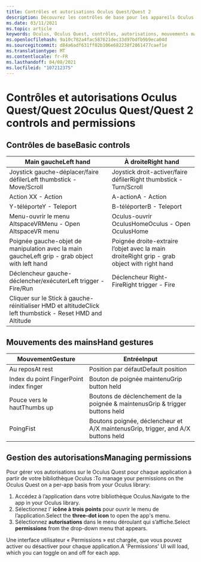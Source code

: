 ```yaml
---
title: Contrôles et autorisations Oculus Quest/Quest 2
description: Découvrez les contrôles de base pour les appareils Oculus Quest et Quest 2, la gestion des autorisations et l’utilisation de mouvements manuels.
ms.date: 03/11/2021
ms.topic: article
keywords: Oculus, Oculus Quest, contrôles, autorisations, mouvements manuels
ms.openlocfilehash: 9a10c782a4fac587621dec33d97bdfb9b9eca04d
ms.sourcegitcommit: d84a6adf631ff02b106e682238f2861477caef1e
ms.translationtype: MT
ms.contentlocale: fr-FR
ms.lasthandoff: 04/08/2021
ms.locfileid: "107212375"
---
```

# <a name="oculus-questquest-2-controls-and-permissions"></a><span data-ttu-id="f1364-104">Contrôles et autorisations Oculus Quest/Quest 2</span><span class="sxs-lookup"><span data-stu-id="f1364-104">Oculus Quest/Quest 2 controls and permissions</span></span>

## <a name="basic-controls"></a><span data-ttu-id="f1364-105">Contrôles de base</span><span class="sxs-lookup"><span data-stu-id="f1364-105">Basic controls</span></span>

<!-- Missing images -->

| <span data-ttu-id="f1364-106">Main gauche</span><span class="sxs-lookup"><span data-stu-id="f1364-106">Left hand</span></span> | <span data-ttu-id="f1364-107">À droite</span><span class="sxs-lookup"><span data-stu-id="f1364-107">Right hand</span></span> |
|---|---|
| <span data-ttu-id="f1364-108">Joystick gauche-déplacer/faire défiler</span><span class="sxs-lookup"><span data-stu-id="f1364-108">Left thumbstick - Move/Scroll</span></span> | <span data-ttu-id="f1364-109">Joystick droit-activer/faire défiler</span><span class="sxs-lookup"><span data-stu-id="f1364-109">Right thumbstick - Turn/Scroll</span></span> |
| <span data-ttu-id="f1364-110">Action X</span><span class="sxs-lookup"><span data-stu-id="f1364-110">X - Action</span></span> | <span data-ttu-id="f1364-111">A-action</span><span class="sxs-lookup"><span data-stu-id="f1364-111">A - Action</span></span> |
| <span data-ttu-id="f1364-112">Y-téléporte</span><span class="sxs-lookup"><span data-stu-id="f1364-112">Y - Teleport</span></span> | <span data-ttu-id="f1364-113">B-téléporter</span><span class="sxs-lookup"><span data-stu-id="f1364-113">B - Teleport</span></span> |
| <span data-ttu-id="f1364-114">Menu-ouvrir le menu AltspaceVR</span><span class="sxs-lookup"><span data-stu-id="f1364-114">Menu - Open AltspaceVR menu</span></span> | <span data-ttu-id="f1364-115">Oculus-ouvrir OculusHome</span><span class="sxs-lookup"><span data-stu-id="f1364-115">Oculus - Open OculusHome</span></span> |
| <span data-ttu-id="f1364-116">Poignée gauche-objet de manipulation avec la main gauche</span><span class="sxs-lookup"><span data-stu-id="f1364-116">Left grip - grab object with left hand</span></span> | <span data-ttu-id="f1364-117">Poignée droite-extraire l’objet avec la main droite</span><span class="sxs-lookup"><span data-stu-id="f1364-117">Right grip - grab object with right hand</span></span> |
| <span data-ttu-id="f1364-118">Déclencheur gauche-déclencher/exécuter</span><span class="sxs-lookup"><span data-stu-id="f1364-118">Left trigger - Fire/Run</span></span> | <span data-ttu-id="f1364-119">Déclencheur Right-Fire</span><span class="sxs-lookup"><span data-stu-id="f1364-119">Right trigger - Fire</span></span> |
| <span data-ttu-id="f1364-120">Cliquer sur le Stick à gauche-réinitialiser HMD et altitude</span><span class="sxs-lookup"><span data-stu-id="f1364-120">Click left thumbstick - Reset HMD and Altitude</span></span> |  |

## <a name="hand-gestures"></a><span data-ttu-id="f1364-121">Mouvements des mains</span><span class="sxs-lookup"><span data-stu-id="f1364-121">Hand gestures</span></span>

| <span data-ttu-id="f1364-122">Mouvement</span><span class="sxs-lookup"><span data-stu-id="f1364-122">Gesture</span></span> | <span data-ttu-id="f1364-123">Entrée</span><span class="sxs-lookup"><span data-stu-id="f1364-123">Input</span></span> |
|---|---|
| <span data-ttu-id="f1364-124">Au repos</span><span class="sxs-lookup"><span data-stu-id="f1364-124">At rest</span></span> | <span data-ttu-id="f1364-125">Position par défaut</span><span class="sxs-lookup"><span data-stu-id="f1364-125">Default position</span></span> |
| <span data-ttu-id="f1364-126">Index du point Finger</span><span class="sxs-lookup"><span data-stu-id="f1364-126">Point index finger</span></span> | <span data-ttu-id="f1364-127">Bouton de poignée maintenu</span><span class="sxs-lookup"><span data-stu-id="f1364-127">Grip button held</span></span> |
| <span data-ttu-id="f1364-128">Pouce vers le haut</span><span class="sxs-lookup"><span data-stu-id="f1364-128">Thumbs up</span></span> | <span data-ttu-id="f1364-129">Boutons de déclenchement de la poignée & maintenus</span><span class="sxs-lookup"><span data-stu-id="f1364-129">Grip & trigger buttons held</span></span> |
| <span data-ttu-id="f1364-130">Poing</span><span class="sxs-lookup"><span data-stu-id="f1364-130">Fist</span></span> | <span data-ttu-id="f1364-131">Boutons poignée, déclencheur et A/X maintenus</span><span class="sxs-lookup"><span data-stu-id="f1364-131">Grip, trigger, and A/X buttons held</span></span> |

## <a name="managing-permissions"></a><span data-ttu-id="f1364-132">Gestion des autorisations</span><span class="sxs-lookup"><span data-stu-id="f1364-132">Managing permissions</span></span>

<!-- Missing image -->

<span data-ttu-id="f1364-133">Pour gérer vos autorisations sur le Oculus Quest pour chaque application à partir de votre bibliothèque Oculus :</span><span class="sxs-lookup"><span data-stu-id="f1364-133">To manage your permissions on the Oculus Quest on a per-app basis from your Oculus library:</span></span>

1. <span data-ttu-id="f1364-134">Accédez à l’application dans votre bibliothèque Oculus.</span><span class="sxs-lookup"><span data-stu-id="f1364-134">Navigate to the app in your Oculus library.</span></span>
2. <span data-ttu-id="f1364-135">Sélectionnez l' **icône à trois points** pour ouvrir le menu de l’application.</span><span class="sxs-lookup"><span data-stu-id="f1364-135">Select the **three-dot icon** to open the app's menu.</span></span>
3. <span data-ttu-id="f1364-136">Sélectionnez **autorisations** dans le menu déroulant qui s’affiche.</span><span class="sxs-lookup"><span data-stu-id="f1364-136">Select **permissions** from the drop-down menu that appears.</span></span>

<span data-ttu-id="f1364-137">Une interface utilisateur « Permissions » est chargée, que vous pouvez activer ou désactiver pour chaque application.</span><span class="sxs-lookup"><span data-stu-id="f1364-137">A 'Permissions' UI will load, which you can toggle on and off for each app.</span></span>